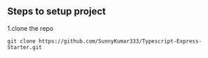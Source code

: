 ## Steps to setup project

1.clone the repo
```
git clone https://github.com/SunnyKumar333/Typescript-Express-Starter.git
```
